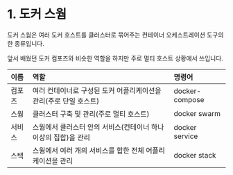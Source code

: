 # 1. 도커 스웜

도커 스웜은 여러 도커 호스트를 클러스터로 묶어주는 컨테이너 오케스트레이션 도구의 한 종류입니다.

앞서 배웠던 도커 컴포즈와 비슷한 역할을 하지만 주로 멀티 호스트 상황에서 쓰입니다.

| 이름 | 역할 | 명령어 |
| :--- | :--- | :--- |
| 컴포즈 | 여러 컨테이너로 구성된 도커 어플리케이션을 관리\(주로 단일 호스트\) | docker-compose |
| 스웜 | 클러스터 구축 및 관리\(주로 멀티 호스트\) | docker swarm |
| 서비스 | 스웜에서 클러스터 안의 서비스\(컨테이너 하나 이상의 집합\)을 관리 | docker service |
| 스택 | 스웜에서 여러 개의 서비스를 합한 전체 어플리케이션을 관리 | docker stack |

